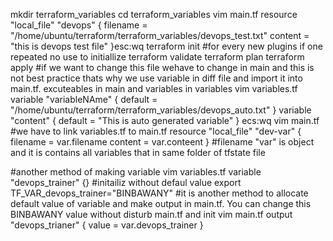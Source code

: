 mkdir terraform_variables
cd terraform_variables
vim main.tf
    resource "local_file" "devops" {
        filename = "/home/ubuntu/terraform/terraform_variables/devops_test.txt"
        content = "this is devops test file"
    }esc:wq
terraform init          #for every new plugins if one repeated no use to initiallize
terraform validate
terraform plan
terraform apply
#if we want to change this file wehave to change in main and this is not best practice thats why we use variable in diff file and import it into main.tf. excuteables in main and variables in variables 
vim variables.tf
    variable "variableNAme" {
        default = "/home/ubuntu/terraform/terraform_variables/devops_auto.txt"
    }
    variable "content" {
        default = "This is auto generated variable"
    }
    ecs:wq
vim main.tf         #we have to link variables.tf to main.tf 
    resource "local_file" "dev-var" {
        filename = var.filename
        content = var.conteent
    }
#filename "var" is object and it is contains all variables that in same folder of tfstate file

#another method of making variable
vim variables.tf
    variable "devops_trainer" {} #initailiz without defaul value
export TF_VAR_devops_trainer="BINBAWANY" #it is another method to allocate default value of variable and make output in main.tf. You can change this BINBAWANY value without disturb main.tf and init
vim main.tf
    output "devops_trianer" {
        value = var.devops_trainer
    }

    